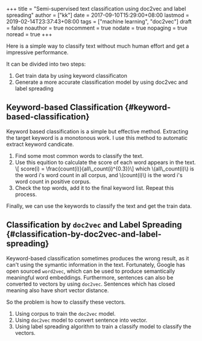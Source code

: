 +++
title = "Semi-supervised text classification using doc2vec and label spreading"
author = ["kk"]
date = 2017-09-10T15:29:00+08:00
lastmod = 2019-02-14T23:37:43+08:00
tags = ["machine learning", "doc2vec"]
draft = false
noauthor = true
nocomment = true
nodate = true
nopaging = true
noread = true
+++

Here is a simple way to classify text without much human effort and get a impressive performance.

It can be divided into two steps:

1.  Get train data by using keyword classificaton
2.  Generate a more accurate classification model by using doc2vec and label spreading


## Keyword-based Classification {#keyword-based-classification}

Keyword based classification is a simple but effective method. Extracting the target keyword is a monotonous work. I use this method to automatic extract keyword candicate.

1.  Find some most common words to classify the text.
2.  Use this equition to calculate the score of each word appears in the text.
    \\[ score(i) = \frac{count(i)}{all\\\_count(i)^{0.3}}\\]
    which \\(all\\\_count(i)\\) is the word i's word count in all corpus, and \\(count(i)\\) is the word i's word count in positive corpus.
3.  Check the top words, add it to the final keyword list. Repeat this process.

Finally, we can use the keywords to classify the text and get the train data.


## Classification by `doc2vec` and Label Spreading {#classification-by-doc2vec-and-label-spreading}

Keyword-based classification sometimes produces the wrong result, as it can't using the symantic information in the text. Fortunately, Google has open sourced `word2vec`, which can be used to produce semantically meaningful word embeddings. Furthermore, sentences can also be converted to vectors by using `doc2vec`. Sentences which has closed meaning also have short vector distance.

So the problem is how to classify these vectors.

1.  Using corpus to train the `doc2vec` model.
2.  Using `doc2vec` model to convert sentence into vector.
3.  Using label spreading algorithm to train a classify model to classify the vectors.
